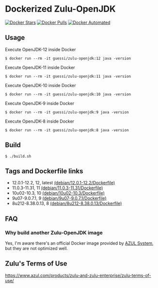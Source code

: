# Dockerized Zulu-OpenJDK

[![Docker Stars](https://img.shields.io/docker/stars/guessi/zulu-openjdk.svg)](https://hub.docker.com/r/guessi/zulu-openjdk/)
[![Docker Pulls](https://img.shields.io/docker/pulls/guessi/zulu-openjdk.svg)](https://hub.docker.com/r/guessi/zulu-openjdk/)
[![Docker Automated](https://img.shields.io/docker/automated/guessi/zulu-openjdk.svg)](https://hub.docker.com/r/guessi/zulu-openjdk/)


## Usage

Execute OpenJDK-12 inside Docker

    $ docker run --rm -it guessi/zulu-openjdk:12 java -version

Execute OpenJDK-11 inside Docker

    $ docker run --rm -it guessi/zulu-openjdk:11 java -version

Execute OpenJDK-10 inside Docker

    $ docker run --rm -it guessi/zulu-openjdk:10 java -version

Execute OpenJDK-9 inside Docker

    $ docker run --rm -it guessi/zulu-openjdk:9 java -version

Execute OpenJDK-8 inside Docker

    $ docker run --rm -it guessi/zulu-openjdk:8 java -version


## Build

    $ ./build.sh


## Tags and Dockerfile links

* 12.0.1-12.2, 12, latest [(debian/12.0.1-12.2/Dockerfile)](debian/12.0.1-12.2/Dockerfile)
* 11.0.3-11.31, 11 [(debian/11.0.3-11.31/Dockerfile)](debian/11.0.3-11.31/Dockerfile)
* 10u02-10.3, 10 [(debian/10u02-10.3/Dockerfile)](debian/10u02-10.3/Dockerfile)
* 9u07-9.0.7.1, 9 [(debian/9u07-9.0.7.1/Dockerfile)](debian/9u07-9.0.7.1/Dockerfile)
* 8u212-8.38.0.13, 8 [(debian/8u212-8.38.0.13/Dockerfile)](debian/8u212-8.38.0.13/Dockerfile)


## FAQ

### Why build another Zulu-OpenJDK image

Yes, I'm aware there's an official Docker image provided by [AZUL System](https://hub.docker.com/u/azul), but they are not optimized well.


## Zulu's Terms of Use

https://www.azul.com/products/zulu-and-zulu-enterprise/zulu-terms-of-use/
